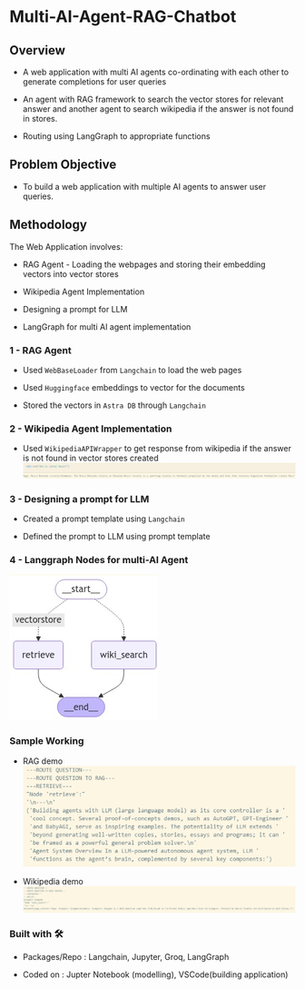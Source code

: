 # Multi-AI-Agent-RAG-Chatbot

## Overview
- A web application with multi AI agents co-ordinating with each other to generate completions for user queries

- An agent with RAG framework to search the vector stores for relevant answer and another agent to search wikipedia if the answer is not found in stores.

- Routing using LangGraph to appropriate functions

## Problem Objective
- To build a web application with multiple AI agents to answer user queries.

## Methodology

The Web Application involves:
- RAG Agent - Loading the webpages and storing their embedding vectors into vector stores

- Wikipedia Agent Implementation

- Designing a prompt for LLM

- LangGraph for multi AI agent implementation

### 1 - RAG Agent
- Used `WebBaseLoader` from `Langchain` to load the web pages

- Used `Huggingface` embeddings to vector for the documents

- Stored the vectors in `Astra DB` through `Langchain`

### 2 - Wikipedia Agent Implementation
- Used `WikipediaAPIWrapper` to get response from wikipedia if the answer is not found in vector stores created
![wiki demo](https://github.com/Pratik872/Multi-AI-Agent-RAG-Chatbot/blob/main/readme%20resources/wiki%20demo.png)

### 3 - Designing a prompt for LLM
- Created a prompt template using `Langchain`

- Defined the prompt to LLM using prompt template

### 4 - Langgraph Nodes for multi-AI Agent
![nodes](https://github.com/Pratik872/Multi-AI-Agent-RAG-Chatbot/blob/main/readme%20resources/nodes.png)


### Sample Working
- RAG demo
![RAG](https://github.com/Pratik872/Multi-AI-Agent-RAG-Chatbot/blob/main/readme%20resources/demo1.png)

- Wikipedia demo
![Wiki](https://github.com/Pratik872/Multi-AI-Agent-RAG-Chatbot/blob/main/readme%20resources/demo2.png)


### Built with 🛠️
- Packages/Repo : Langchain, Jupyter, Groq, LangGraph

- Coded on : Jupter Notebook (modelling), VSCode(building application)

